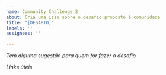 ```yaml
---
name: Community Challenge 2
about: Cria uma issu sobre o desafio proposto à comunidade
title: "[DESAFIO]"
labels: ''
assignees: ''

---
```


*Tem alguma sugestão para quem for fazer o desafio*

*Links úteis*
